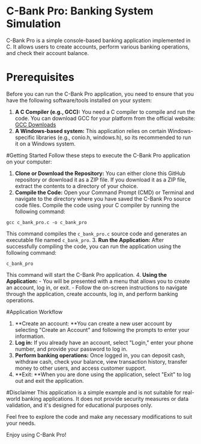 # C-Bank Pro: Banking System Simulation
C-Bank Pro is a simple console-based banking application implemented in C. It allows users to create accounts, perform various banking operations, and check their account balance.

# Prerequisites
Before you can run the C-Bank Pro application, you need to ensure that you have the following software/tools installed on your system:
1. **A C Compiler (e.g., GCC):** You need a C compiler to compile and run the code. You can download GCC for your platform from the official website: [GCC Downloads](https://gcc.gnu.org/install/index.html "GCC Downloads")
2. **A Windows-based system:** This application relies on certain Windows-specific libraries (e.g., conio.h, windows.h), so its recommended to run it on a Windows system.

#Getting Started
Follow these steps to execute the C-Bank Pro application on your computer:
1. **Clone or Download the Repository:**
	You can either clone this GitHub repository or download it as a ZIP file. If you download it as a ZIP file, extract the contents to a directory of your choice.
2. **Compile the Code:**
	Open your Command Prompt (CMD) or Terminal and navigate to the directory where you have saved the C-Bank Pro source code files.
Compile the code using your C compiler by running the following command:
```shell
gcc c_bank_pro.c -o c_bank_pro
```
This command compiles the `c_bank_pro.c` source code and generates an executable file named `c_bank_pro`.
3. **Run the Application:**
After successfully compiling the code, you can run the application using the following command:
```shell
c_bank_pro
```
This command will start the C-Bank Pro application.
4. **Using the Application:**
	- You will be presented with a menu that allows you to create an account, log in, or exit.
	- Follow the on-screen instructions to navigate through the application, create accounts, log in, and perform banking operations.

#Application Workflow
1. **Create an account: **You can create a new user account by selecting "Create an Account" and following the prompts to enter your information.
2. **Log in:** If you already have an account, select "Login," enter your phone number, and provide your password to log in.
3. **Perform banking operations:** Once logged in, you can deposit cash, withdraw cash, check your balance, view transaction history, transfer money to other users, and access customer support.
4. **Exit: **When you are done using the application, select "Exit" to log out and exit the application.

#Disclaimer
This application is a simple example and is not suitable for real-world banking applications. It does not provide security measures or data validation, and it's designed for educational purposes only.

Feel free to explore the code and make any necessary modifications to suit your needs.

Enjoy using C-Bank Pro!

